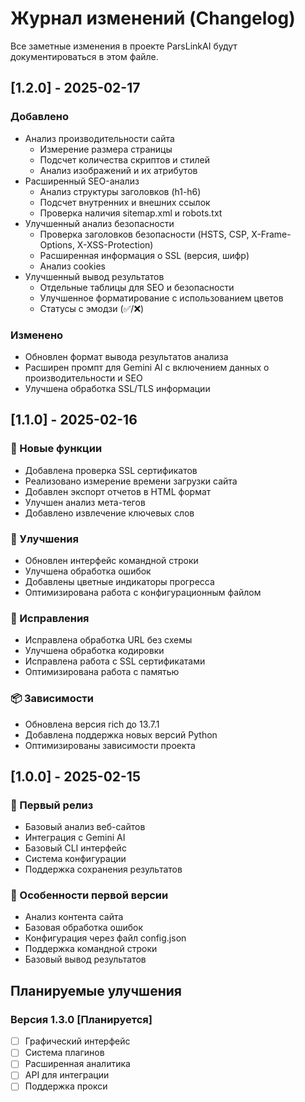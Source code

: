 # Журнал изменений (Changelog)

Все заметные изменения в проекте ParsLinkAI будут документироваться в этом файле.

## [1.2.0] - 2025-02-17

### Добавлено
- Анализ производительности сайта
  - Измерение размера страницы
  - Подсчет количества скриптов и стилей
  - Анализ изображений и их атрибутов
- Расширенный SEO-анализ
  - Анализ структуры заголовков (h1-h6)
  - Подсчет внутренних и внешних ссылок
  - Проверка наличия sitemap.xml и robots.txt
- Улучшенный анализ безопасности
  - Проверка заголовков безопасности (HSTS, CSP, X-Frame-Options, X-XSS-Protection)
  - Расширенная информация о SSL (версия, шифр)
  - Анализ cookies
- Улучшенный вывод результатов
  - Отдельные таблицы для SEO и безопасности
  - Улучшенное форматирование с использованием цветов
  - Статусы с эмодзи (✅/❌)

### Изменено
- Обновлен формат вывода результатов анализа
- Расширен промпт для Gemini AI с включением данных о производительности и SEO
- Улучшена обработка SSL/TLS информации

## [1.1.0] - 2025-02-16

### 🚀 Новые функции
- Добавлена проверка SSL сертификатов
- Реализовано измерение времени загрузки сайта
- Добавлен экспорт отчетов в HTML формат
- Улучшен анализ мета-тегов
- Добавлено извлечение ключевых слов

### 🔧 Улучшения
- Обновлен интерфейс командной строки
- Улучшена обработка ошибок
- Добавлены цветные индикаторы прогресса
- Оптимизирована работа с конфигурационным файлом

### 🐛 Исправления
- Исправлена обработка URL без схемы
- Улучшена обработка кодировки
- Исправлена работа с SSL сертификатами
- Оптимизирована работа с памятью

### 📦 Зависимости
- Обновлена версия rich до 13.7.1
- Добавлена поддержка новых версий Python
- Оптимизированы зависимости проекта

## [1.0.0] - 2025-02-15

### 🎉 Первый релиз
- Базовый анализ веб-сайтов
- Интеграция с Gemini AI
- Базовый CLI интерфейс
- Система конфигурации
- Поддержка сохранения результатов

### 🔧 Особенности первой версии
- Анализ контента сайта
- Базовая обработка ошибок
- Конфигурация через файл config.json
- Поддержка командной строки
- Базовый вывод результатов

## Планируемые улучшения

### Версия 1.3.0 [Планируется]
- [ ] Графический интерфейс
- [ ] Система плагинов
- [ ] Расширенная аналитика
- [ ] API для интеграции
- [ ] Поддержка прокси
